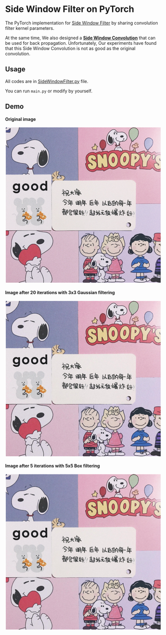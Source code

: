 # Side Window Filter on PyTorch
The PyTorch implementation for [Side Window Filter](https://arxiv.org/abs/1905.07177) by sharing convolution filter kernel parameters.

At the same time, We also designed a **[Side Window Convolution](SideWindowConv.py)** that can be used for back propagation. 
Unfortunately, Our experiments have found that this Side Window Convolution is not as good as the original convolution.


## Usage
All codes are in [SideWindowFilter.py](SideWindowFilter.py) file.

You can run `main.py` or modify by yourself.

## Demo
#### Original image
<div align="center">
 <img src="img/ori.jpg" width = "500" height = "500" alt="Original image" />
 </div>

#### Image after 20 iterations with 3x3 Gaussian filtering
<div align="center">
 <img src="img/process.jpg" width = "500" height = "500" alt="Image after 5 iterations with 5x5 Box filtering" />
 </div>

#### Image after 5 iterations with 5x5 Box filtering
<div align="center">
 <img src="img/process_5x5box.jpg" width = "500" height = "500" alt="Image after 5 iterations with 5x5 Box filtering" />
 </div>

